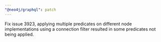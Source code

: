 ```yaml
---
"@neo4j/graphql": patch
---
```


Fix issue 3923, applying multiple predicates on different node implementations using a connection filter resulted in some predicates not being applied.
